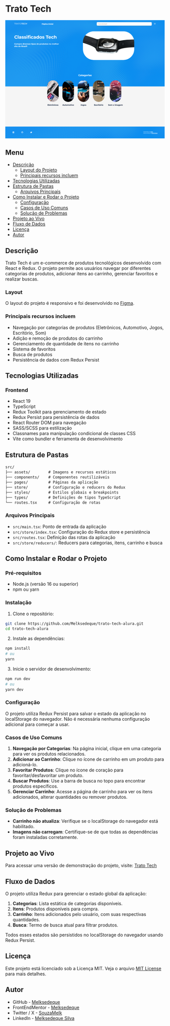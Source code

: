 # Trato Tech

![Tela Principal](/screenshot/tela-principal.png)

## Menu

- [Descrição](#descrição)
  - [Layout do Projeto](#layout)
  - [Principais recursos incluem](#principais-recursos-incluem)
- [Tecnologias Utilizadas](#tecnologias-utilizadas)
- [Estrutura de Pastas](#estrutura-de-pastas)
  - [Arquivos Principais](#arquivos-principais)
- [Como Instalar e Rodar o Projeto](#como-instalar-e-rodar-o-projeto)
  - [Configuração](#configuração)
  - [Casos de Uso Comuns](#casos-de-uso-comuns)
  - [Solução de Problemas](#solução-de-problemas)
- [Projeto ao Vivo](#projeto-ao-vivo)
- [Fluxo de Dados](#fluxo-de-dados)
- [Licença](#licença)
- [Autor](#autor)

## Descrição

Trato Tech é um e-commerce de produtos tecnológicos desenvolvido com React e Redux. O projeto permite aos usuários navegar por diferentes categorias de produtos, adicionar itens ao carrinho, gerenciar favoritos e realizar buscas.

### Layout

O layout do projeto é responsivo e foi desenvolvido no [Figma](https://www.figma.com/design/XuqzfXGFTPQYR5O1SS60NI/React--gerenciamento-de-estados-globais-com-Redux-%7C-TratoTech--Community-?node-id=50-4&p=f&t=KSRbNzHDojI3PBXO-0).

### Principais recursos incluem

- Navegação por categorias de produtos (Eletrônicos, Automotivo, Jogos, Escritório, Som)
- Adição e remoção de produtos do carrinho
- Gerenciamento de quantidade de itens no carrinho
- Sistema de favoritos
- Busca de produtos
- Persistência de dados com Redux Persist

## Tecnologias Utilizadas

### Frontend

- React 19
- TypeScript
- Redux Toolkit para gerenciamento de estado
- Redux Persist para persistência de dados
- React Router DOM para navegação
- SASS/SCSS para estilização
- Classnames para manipulação condicional de classes CSS
- Vite como bundler e ferramenta de desenvolvimento

## Estrutura de Pastas

```
src/
├── assets/        # Imagens e recursos estáticos
├── components/    # Componentes reutilizáveis
├── pages/         # Páginas da aplicação
├── store/         # Configuração e reducers do Redux
├── styles/        # Estilos globais e breakpoints
├── types/         # Definições de tipos TypeScript
└── routes.tsx     # Configuração de rotas
```

### Arquivos Principais

- `src/main.tsx`: Ponto de entrada da aplicação
- `src/store/index.tsx`: Configuração do Redux store e persistência
- `src/routes.tsx`: Definição das rotas da aplicação
- `src/store/reducers/`: Reducers para categorias, itens, carrinho e busca

## Como Instalar e Rodar o Projeto

### Pré-requisitos

- Node.js (versão 16 ou superior)
- npm ou yarn

### Instalação

1. Clone o repositório:

```bash
git clone https://github.com/Melksedeque/trato-tech-alura.git
cd trato-tech-alura
```

2. Instale as dependências:

```bash
npm install
# ou
yarn
```

3. Inicie o servidor de desenvolvimento:

```bash
npm run dev
# ou
yarn dev
```

### Configuração

O projeto utiliza Redux Persist para salvar o estado da aplicação no localStorage do navegador. Não é necessária nenhuma configuração adicional para começar a usar.

### Casos de Uso Comuns

1. **Navegação por Categorias**: Na página inicial, clique em uma categoria para ver os produtos relacionados.
2. **Adicionar ao Carrinho**: Clique no ícone de carrinho em um produto para adicioná-lo.
3. **Favoritar Produtos**: Clique no ícone de coração para favoritar/desfavoritar um produto.
4. **Buscar Produtos**: Use a barra de busca no topo para encontrar produtos específicos.
5. **Gerenciar Carrinho**: Acesse a página de carrinho para ver os itens adicionados, alterar quantidades ou remover produtos.

### Solução de Problemas

- **Carrinho não atualiza**: Verifique se o localStorage do navegador está habilitado.
- **Imagens não carregam**: Certifique-se de que todas as dependências foram instaladas corretamente.

## Projeto ao Vivo

Para acessar uma versão de demonstração do projeto, visite: [Trato Tech](#)

## Fluxo de Dados

O projeto utiliza Redux para gerenciar o estado global da aplicação:

1. **Categorias**: Lista estática de categorias disponíveis.
2. **Itens**: Produtos disponíveis para compra.
3. **Carrinho**: Itens adicionados pelo usuário, com suas respectivas quantidades.
4. **Busca**: Termo de busca atual para filtrar produtos.

Todos esses estados são persistidos no localStorage do navegador usando Redux Persist.

## Licença

Este projeto está licenciado sob a Licença MIT. Veja o arquivo [MIT License](https://github.com/Melksedeque/trato-tech-alura?tab=MIT-1-ov-file) para mais detalhes.

## Autor

- GitHub - [Melksedeque](https://github.com/Melksedeque/)
- FrontEndMentor - [Melksedeque](https://www.frontendmentor.io/profile/Melksedeque)
- Twitter / X - [SouzaMelk](https://x.com/SouzaMelk)
- LinkedIn - [Melksedeque Silva](https://www.linkedin.com/in/melksedeque-silva/)
